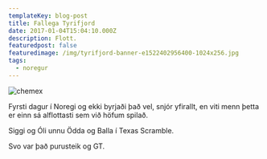 ```yaml
---
templateKey: blog-post
title: Fallega Tyrifjord
date: 2017-01-04T15:04:10.000Z
description: Flott.
featuredpost: false
featuredimage: /img/tyrifjord-banner-e1522402956400-1024x256.jpg
tags:
  - noregur
---
```

![chemex](/img/tyrifjord-banner-e1522402956400-1024x256.jpg)

Fyrsti dagur í Noregi og ekki byrjaði það vel, snjór yfirallt, en viti menn þetta er einn sá alflottasti sem við höfum spilað.

Siggi og Óli unnu Ödda og Balla í Texas Scramble.

Svo var það purusteik og GT.